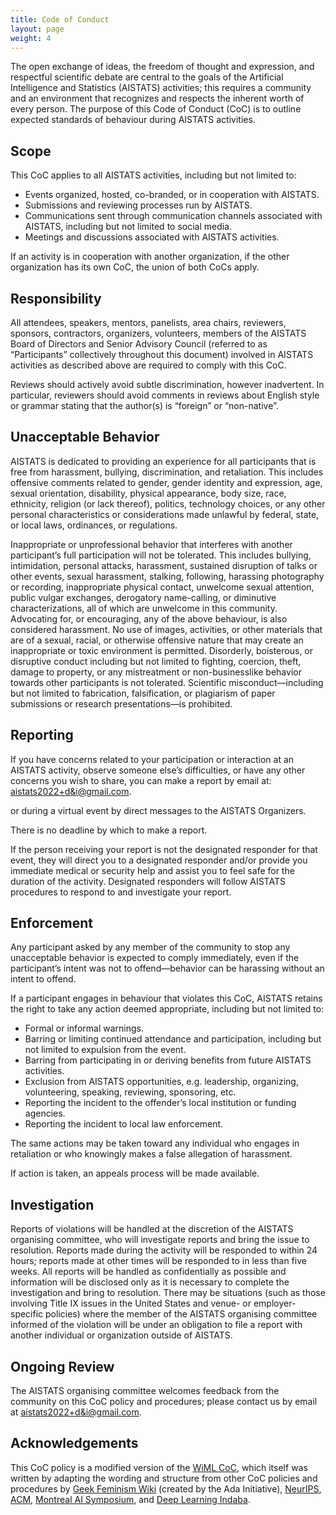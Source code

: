 ```yaml
---
title: Code of Conduct
layout: page
weight: 4
--- 
```



The open exchange of ideas, the freedom of thought and expression, and respectful scientific debate are central to the goals of the Artificial Intelligence and Statistics (AISTATS) activities; this requires a community and an environment that recognizes and respects the inherent worth of every person. The purpose of this Code of Conduct (CoC) is to outline expected standards of behaviour during AISTATS activities.

## Scope

This CoC applies to all AISTATS activities, including but not limited to:
- Events organized, hosted, co-branded, or in cooperation with AISTATS.
- Submissions and reviewing processes run by AISTATS.
- Communications sent through communication channels associated with AISTATS, including but not limited to social media.
- Meetings and discussions associated with AISTATS activities.

If an activity is in cooperation with another organization, if the other organization has its own CoC, the union of both CoCs apply.

## Responsibility

All attendees, speakers, mentors, panelists, area chairs, reviewers, sponsors, contractors, organizers, volunteers, members of the AISTATS Board of Directors and Senior Advisory Council (referred to as “Participants” collectively throughout this document) involved in AISTATS activities as described above are required to comply with this CoC.

Reviews should actively avoid subtle discrimination, however inadvertent. In particular, reviewers should avoid comments in reviews about English style or grammar stating that the author(s) is “foreign” or “non-native”.

## Unacceptable Behavior

AISTATS is dedicated to providing an experience for all participants that is free from harassment, bullying, discrimination, and retaliation. This includes offensive comments related to gender, gender identity and expression, age, sexual orientation, disability, physical appearance, body size, race, ethnicity, religion (or lack thereof), politics, technology choices, or any other personal characteristics or considerations made unlawful by federal, state, or local laws, ordinances, or regulations.

Inappropriate or unprofessional behavior that interferes with another participant’s full participation will not be tolerated. This includes bullying, intimidation, personal attacks, harassment, sustained disruption of talks or other events, sexual harassment, stalking, following, harassing photography or recording, inappropriate physical contact, unwelcome sexual attention, public vulgar exchanges, derogatory name-calling, or diminutive characterizations, all of which are unwelcome in this community. Advocating for, or encouraging, any of the above behaviour, is also considered harassment. No use of images, activities, or other materials that are of a sexual, racial, or otherwise offensive nature that may create an inappropriate or toxic environment is permitted. Disorderly, boisterous, or disruptive conduct including but not limited to fighting, coercion, theft, damage to property, or any mistreatment or non-businesslike behavior towards other participants is not tolerated. Scientific misconduct—including but not limited to fabrication, falsification, or plagiarism of paper submissions or research presentations—is prohibited.

## Reporting

If you have concerns related to your participation or interaction at an AISTATS activity, observe someone else’s difficulties, 
or have any other concerns you wish to share, you can make a report by email at: [aistats2022+d&i@gmail.com](aistats2022+d&i@gmail.com).

or during a virtual event by direct messages to the AISTATS Organizers.

There is no deadline by which to make a report.

If the person receiving your report is not the designated responder for that event, they will direct you to a designated responder and/or provide you immediate medical or security help and assist you to feel safe for the duration of the activity. Designated responders will follow AISTATS procedures to respond to and investigate your report.

## Enforcement

Any participant asked by any member of the community to stop any unacceptable behavior is expected to comply immediately, even if the participant’s intent was not to offend—behavior can be harassing without an intent to offend.

If a participant engages in behaviour that violates this CoC, AISTATS retains the right to take any action deemed appropriate, including but not limited to:
- Formal or informal warnings.
- Barring or limiting continued attendance and participation, including but not limited to expulsion from the event.
- Barring from participating in or deriving benefits from future AISTATS activities.
- Exclusion from AISTATS opportunities, e.g. leadership, organizing, volunteering, speaking, reviewing, sponsoring, etc.
- Reporting the incident to the offender’s local institution or funding agencies.
- Reporting the incident to local law enforcement.

The same actions may be taken toward any individual who engages in retaliation or who knowingly makes a false allegation of harassment.

If action is taken, an appeals process will be made available.

## Investigation

Reports of violations will be handled at the discretion of the AISTATS organising committee, who will investigate reports and bring the issue to resolution. Reports made during the activity will be responded to within 24 hours; reports made at other times will be responded to in less than five weeks. All reports will be handled as confidentially as possible and information will be disclosed only as it is necessary to complete the investigation and bring to resolution. There may be situations (such as those involving Title IX issues in the United States and venue- or employer-specific policies) where the member of the AISTATS organising committee informed of the violation will be under an obligation to file a report with another individual or organization outside of AISTATS.

## Ongoing Review

The AISTATS organising committee welcomes feedback from the community on this CoC policy and procedures; please contact us by email at [aistats2022+d&i@gmail.com](mailto:aistats2022+d&i@gmail.com).

## Acknowledgements

This CoC policy is a modified version of the [WiML CoC](https://wimlworkshop.org/conduct/), which itself was written by adapting the wording and structure from other CoC policies 
and procedures by [Geek Feminism Wiki](https://geekfeminism.wikia.org/wiki/Conference_anti-harassment/Policy) (created by the Ada Initiative), 
[NeurIPS](https://nips.cc/public/CodeOfConduct), [ACM](https://www.acm.org/about-acm/policy-against-harassment), [Montreal AI Symposium](https://montrealaisymposium.wordpress.com/code-of-conduct/),
and [Deep Learning Indaba](https://deeplearningindaba.com/mentorship/code-of-ethics-and-conduct/).
